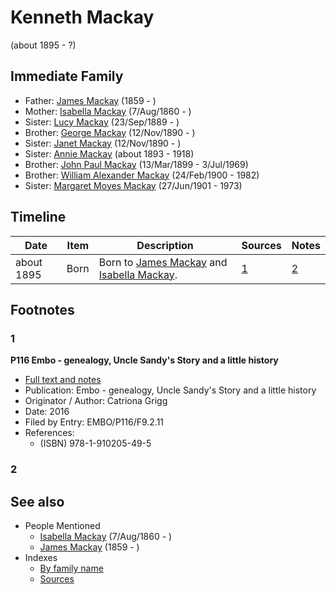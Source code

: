 ﻿---
layout: person
subject_key: i48909111
permalink: /people/i48909111
---

# Kenneth Mackay
(about 1895 - ?)

## Immediate Family

* Father: [James Mackay](./@i60572122@-james-mackay-b1859-d.md) (1859 - )
* Mother: [Isabella Mackay](./@i32797554@-isabella-mackay-b1860-8-7-d.md) (7/Aug/1860 - )
* Sister: [Lucy Mackay](./@i16587624@-lucy-mackay-b1889-9-23-d.md) (23/Sep/1889 - )
* Brother: [George Mackay](./@i72941728@-george-mackay-b1890-11-12-d.md) (12/Nov/1890 - )
* Sister: [Janet Mackay](./@i22499038@-janet-mackay-b1890-11-12-d.md) (12/Nov/1890 - )
* Sister: [Annie Mackay](./@i51252926@-annie-mackay-b1893-d1918.md) (about 1893 - 1918)
* Brother: [John Paul Mackay](./@i57646474@-john-paul-mackay-b1899-3-13-d1969-7-3.md) (13/Mar/1899 - 3/Jul/1969)
* Brother: [William Alexander Mackay](./@i9383584@-william-alexander-mackay-b1900-2-24-d1982.md) (24/Feb/1900 - 1982)
* Sister: [Margaret Moyes Mackay](./@i178005@-margaret-moyes-mackay-b1901-6-27-d1973.md) (27/Jun/1901 - 1973)

## Timeline

Date | Item | Description | Sources | Notes
---|---|---|---|---
about 1895 | Born | Born to [James Mackay](./@i60572122@-james-mackay-b1859-d.md) and [Isabella Mackay](./@i32797554@-isabella-mackay-b1860-8-7-d.md). | [1](#1) | [2](#2)

## Footnotes

### 1

**P116 Embo - genealogy, Uncle Sandy's Story and a little history**

* [Full text and notes](../sources/@s26144122@-p116-embo-genealogy,-uncle-sandy's-story-and-a-little-history.md)
* Publication: Embo - genealogy, Uncle Sandy's Story and a little history
* Originator / Author: Catriona Grigg
* Date: 2016
* Filed by Entry: EMBO/P116/F9.2.11
* References: 
  * (ISBN) 978-1-910205-49-5

### 2



## See also

- People Mentioned
  - [Isabella Mackay](./@i32797554@-isabella-mackay-b1860-8-7-d.md) (7/Aug/1860 - )
  - [James Mackay](./@i60572122@-james-mackay-b1859-d.md) (1859 - )
- Indexes
  - [By family name](../index-by-family-name.md)
  - [Sources](../index-of-sources-by-title.md)
